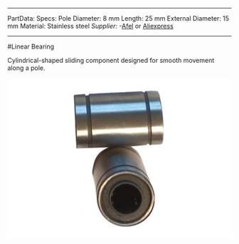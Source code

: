 
---
PartData:
    Specs:
        Pole Diameter: 8 mm
        Length: 25 mm
        External Diameter: 15 mm
        Material: Stainless steel
        _Supplier_:  -[Afel](https://afel.cl/producto/rodamiento-lineal-lm8uu/) or [Aliexpress](https://www.aliexpress.com/item/4000909626059.html)

---
#Linear Bearing

Cylindrical-shaped sliding component designed for smooth movement along a pole.

![](../../images/syringe-pump/linear-bearing.jpg)


